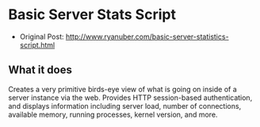 Basic Server Stats Script
=========================

* Original Post: http://www.ryanuber.com/basic-server-statistics-script.html

What it does
------------
Creates a very primitive birds-eye view of what is going on inside of a
server instance via the web. Provides HTTP session-based authentication,
and displays information including server load, number of connections, available
memory, running processes, kernel version, and more.
